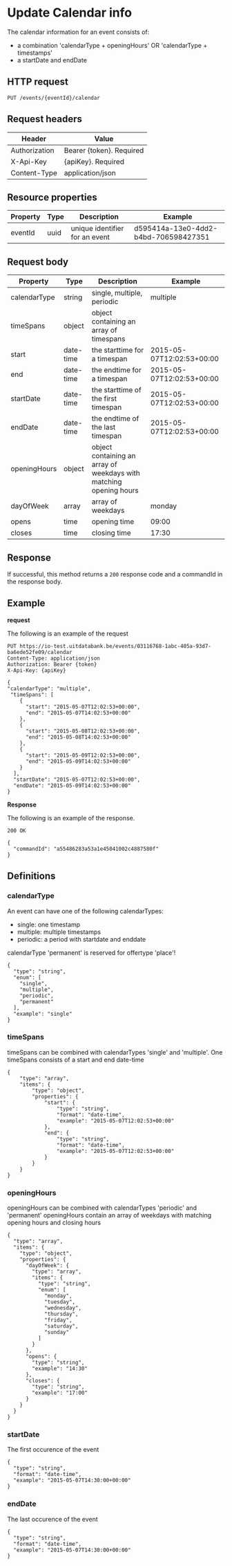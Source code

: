 ---
---

# Update Calendar info

The calendar information for an event consists of:
- a combination 'calendarType + openingHours' OR 'calendarType + timestamps'
- a startDate and endDate

## HTTP request

```
PUT /events/{eventId}/calendar
```

## Request headers

| Header        | Value                     |
| ------------- | ------------------------- |
| Authorization | Bearer {token}. Required  |
| X-Api-Key     | {apiKey}. Required        |
| Content-Type  | application/json          |


## Resource properties

| Property	| Type | Description | Example |
|--|--|--|--|
| eventId	| uuid | unique identifier for an event | d595414a-13e0-4dd2-b4bd-706598427351 |


## Request body

| Property	| Type | Description | Example |
|--|--|--|--|
| calendarType | string | single, multiple, periodic | multiple |
| timeSpans | object | object containing an array of timespans | |
| start | date-time | the starttime for a timespan | 2015-05-07T12:02:53+00:00 |
| end | date-time | the endtime for a timespan | 2015-05-07T12:02:53+00:00 |
| startDate | date-time | the starttime of the first timespan | 2015-05-07T12:02:53+00:00 |
| endDate | date-time | the endtime of the last timespan | 2015-05-07T12:02:53+00:00 |
| openingHours | object | object containing an array of weekdays with matching opening hours |  |
| dayOfWeek | array | array of weekdays | monday |
| opens | time | opening time | 09:00 |
| closes | time | closing time | 17:30 |

## Response

If successful, this method returns a `200` response code and a commandId in the response body.

## Example

**request**

The following is an example of the request

```
PUT https://io-test.uitdatabank.be/events/03116768-1abc-405a-93d7-ba6ede52fe09/calendar
Content-Type: application/json
Authorization: Bearer {token}
X-Api-Key: {apiKey}

{
"calendarType": "multiple",
 "timeSpans": [
    {
      "start": "2015-05-07T12:02:53+00:00",
      "end": "2015-05-07T14:02:53+00:00"
    },
    {
      "start": "2015-05-08T12:02:53+00:00",
      "end": "2015-05-08T14:02:53+00:00"
    },
    {
      "start": "2015-05-09T12:02:53+00:00",
      "end": "2015-05-09T14:02:53+00:00"
    }
  ],
  "startDate": "2015-05-07T12:02:53+00:00",
  "endDate": "2015-05-09T14:02:53+00:00"
}
```

**Response**

The following is an example of the response.

```
200 OK

{
  "commandId": "a55486283a53a1e45041002c4887580f"
}
```

## Definitions

### calendarType

An event can have one of the following calendarTypes:
- single: one timestamp
- multiple: multiple timestamps
- periodic: a period with startdate and enddate

calendarType 'permanent' is reserved for offertype 'place'!


```
{
  "type": "string",
  "enum": [
    "single",
    "multiple",
    "periodic",
    "permanent"
  ],
  "example": "single"
}
```

### timeSpans

timeSpans can be combined with calendarTypes 'single' and 'multiple'.
One timeSpans consists of a start and end date-time

```
{
    "type": "array",
    "items": {
        "type": "object",
        "properties": {
            "start": {
                "type": "string",
                "format": "date-time",
                "example": "2015-05-07T12:02:53+00:00"
            },
            "end": {
                "type": "string",
                "format": "date-time",
                "example": "2015-05-07T12:02:53+00:00"
            }
        }
    }
}
```


### openingHours

openingHours can be combined with calendarTypes 'periodic' and 'permanent'
openingHours contain an array of weekdays with matching opening hours and closing hours

```
{
  "type": "array",
  "items": {
    "type": "object",
    "properties": {
      "dayOfWeek": {
        "type": "array",
        "items": {
          "type": "string",
          "enum": [
            "monday",
            "tuesday",
            "wednesday",
            "thursday",
            "friday",
            "saturday",
            "sunday"
          ]
        }
      },
      "opens": {
        "type": "string",
        "example": "14:30"
      },
      "closes": {
        "type": "string",
        "example": "17:00"
      }
    }
  }
}
```

### startDate

The first occurence of the event

```
{
  "type": "string",
  "format": "date-time",
  "example": "2015-05-07T14:30:00+00:00"
}
```

### endDate

The last occurence of the event


```
{
  "type": "string",
  "format": "date-time",
  "example": "2015-05-07T14:30:00+00:00"
}
```
